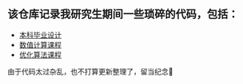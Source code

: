 ## 该仓库记录我研究生期间一些琐碎的代码，包括：

* [本科毕业设计](https://github.com/WhiteGrayxp/miscellaneous/tree/master/Graduation%20project)
* [数值计算课程](https://github.com/WhiteGrayxp/miscellaneous/tree/master/Numerical%20analysis)
* [优化算法课程](https://github.com/WhiteGrayxp/miscellaneous/tree/master/Optimization%20algorithm)

由于代码太过杂乱，也不打算更新整理了，留当纪念💖
